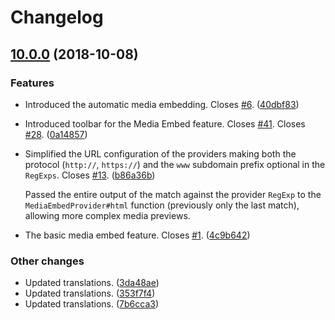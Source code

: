 Changelog
=========

## [10.0.0](https://github.com/ckeditor/ckeditor5-media-embed/tree/v10.0.0) (2018-10-08)

### Features

* Introduced the automatic media embedding. Closes [#6](https://github.com/ckeditor/ckeditor5-media-embed/issues/6). ([40dbf83](https://github.com/ckeditor/ckeditor5-media-embed/commit/40dbf83))
* Introduced toolbar for the Media Embed feature. Closes [#41](https://github.com/ckeditor/ckeditor5-media-embed/issues/41). Closes [#28](https://github.com/ckeditor/ckeditor5-media-embed/issues/28). ([0a14857](https://github.com/ckeditor/ckeditor5-media-embed/commit/0a14857))
* Simplified the URL configuration of the providers making both the protocol (`http://`, `https://`) and the `www` subdomain prefix optional in the `RegExps`. Closes [#13](https://github.com/ckeditor/ckeditor5-media-embed/issues/13). ([b86a36b](https://github.com/ckeditor/ckeditor5-media-embed/commit/b86a36b))

  Passed the entire output of the match against the provider `RegExp` to the `MediaEmbedProvider#html` function (previously only the last match), allowing more complex media previews. 
* The basic media embed feature. Closes [#1](https://github.com/ckeditor/ckeditor5-media-embed/issues/1). ([4c9b642](https://github.com/ckeditor/ckeditor5-media-embed/commit/4c9b642))

### Other changes

* Updated translations. ([3da48ae](https://github.com/ckeditor/ckeditor5-media-embed/commit/3da48ae))
* Updated translations. ([353f7f4](https://github.com/ckeditor/ckeditor5-media-embed/commit/353f7f4))
* Updated translations. ([7b6cca3](https://github.com/ckeditor/ckeditor5-media-embed/commit/7b6cca3))
